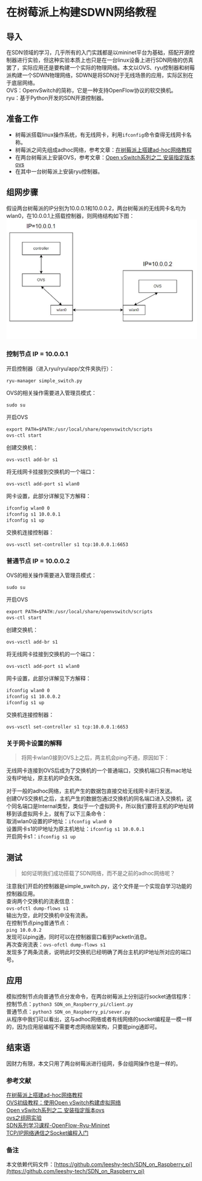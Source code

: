 # 在树莓派上构建SDWN网络教程

## 导入
在SDN领域的学习，几乎所有的入门实践都是以mininet平台为基础，搭配开源控制器进行实验，但这种实验本质上也只是在一台linux设备上进行SDN网络的仿真罢了，实际应用还是要构建一个实际的物理网络。本文以OVS、ryu控制器和树莓派构建一个SDWN物理网络，SDWN是将SDN对于无线场景的应用，实际区别在于底层网络。    
OVS：OpenvSwitch的简称，它是一种支持OpenFlow协议的软交换机。    
ryu：基于Python开发的SDN开源控制器。
## 准备工作
- 树莓派搭载linux操作系统，有无线网卡，利用`ifconfig`命令查得无线网卡名称。 
- 树莓派之间先组成adhoc网络，参考文章：[在树莓派上搭建ad-hoc网络教程](https://blog.csdn.net/lby0910/article/details/53420459)   
- 在两台树莓派上安装OVS，参考文章：[Open vSwitch系列之二 安装指定版本ovs](https://www.cnblogs.com/goldsunshine/p/10331606.html) 
- 在其中一台树莓派上安装ryu控制器。
## 组网步骤
假设两台树莓派的IP分别为10.0.0.1和10.0.0.2，两台树莓派的无线网卡名均为wlan0，在10.0.0.1上搭载控制器，则网络结构如下图： 
![组网结果结构](/image/SDN_on_RaspberryPi/树莓派组网图示.jpg)   
### 控制节点 IP = 10.0.0.1 
开启控制器（进入ryu/ryu/app/文件夹执行）：
```
ryu-manager simple_switch.py
```
OVS的相关操作需要进入管理员模式：
```
sudo su
```
开启OVS
```
export PATH=$PATH:/usr/local/share/openvswitch/scripts
ovs-ctl start 
```

创建交换机：
```
ovs-vsctl add-br s1
```
将无线网卡挂接到交换机的一个端口：
```
ovs-vsctl add-port s1 wlan0
```
网卡设置，此部分详解见下方解释：
```
ifconfig wlan0 0
ifconfig s1 10.0.0.1
ifconfig s1 up
```
交换机连接控制器：
```
ovs-vsctl set-controller s1 tcp:10.0.0.1:6653
```
### 普通节点 IP = 10.0.0.2
OVS的相关操作需要进入管理员模式：
```
sudo su
```
开启OVS
```
export PATH=$PATH:/usr/local/share/openvswitch/scripts
ovs-ctl start 
```
创建交换机：
```
ovs-vsctl add-br s1
```
将无线网卡挂接到交换机的一个端口：
```
ovs-vsctl add-port s1 wlan0
```
网卡设置，此部分详解见下方解释：
```
ifconfig wlan0 0
ifconfig s1 10.0.0.2
ifconfig s1 up
```
交换机连接控制器：
```
ovs-vsctl set-controller s1 tcp:10.0.0.1:6653
```
### 关于网卡设置的解释
> 将网卡wlan0接到OVS上之后，两主机会ping不通，原因如下：

无线网卡连接到OVS后成为了交换机的一个普通端口，交换机端口只有mac地址没有IP地址，原主机的IP会失效。

对于一般的adhoc网络，主机产生的数据包直接交给无线网卡进行发送。     
创建OVS交换机之后，主机产生的数据包通过交换机的同名端口进入交换机，这个同名端口是Internal类型，类似于一个虚拟网卡，所以我们要将主机的IP地址转移到该虚拟网卡上，就有了以下三条命令：   
取消wlan0设置的IP地址：`ifconfig wlan0 0`   
设置网卡s1的IP地址为原主机地址：`ifconfig s1 10.0.0.1`  
开启网卡s1：`ifconfig s1 up`    
## 测试
> 如何证明我们成功搭载了SDN网络，而不是之前的adhoc网络呢？       

注意我们开启的控制器是simple_switch.py，这个文件是一个实现自学习功能的控制器应用。      
查询两个交换机的流表信息：      
`ovs-ofctl dump-flows s1`       
输出为空，此时交换机中没有流表。    
在控制节点ping普通节点：    
`ping 10.0.0.2`  
发现可以ping通，同时可以在控制器窗口看到PacketIn消息。  
再次查询流表：`ovs-ofctl dump-flows s1`     
发现多了两条流表，说明此时交换机已经明确了两台主机的IP地址所对应的端口号。    
## 应用
模拟控制节点向普通节点分发命令，在两台树莓派上分别运行socket通信程序：  
控制节点：`python3 SDN_on_Raspberry_pi/client.py`   
普通节点：`python3 SDN_on_Raspberry_pi/sever.py`    
从程序中我们可以看出，这与adhoc网络或者有线网络的socket编程是一模一样的，因为应用层编程不需要考虑网络层架构，只要能ping通即可。
## 结束语
因财力有限，本文只用了两台树莓派进行组网，多台组网操作也是一样的。
### 参考文献
[在树莓派上搭建ad-hoc网络教程](https://blog.csdn.net/lby0910/article/details/53420459)   
[OVS初级教程：使用Open vSwitch构建虚拟网络](https://www.sdnlab.com/sdn-guide/14747.html)  
[Open vSwitch系列之二 安装指定版本ovs](https://www.cnblogs.com/goldsunshine/p/10331606.html)  
[ovs之组网实验](https://www.cnblogs.com/mrwuzs/p/10242737.html)  
[SDN系列学习课程-OpenFlow-Ryu-Mininet](https://www.bilibili.com/video/BV1ft4y1a7ip?spm_id_from=333.1007.top_right_bar_window_default_collection.content.click)  
[TCP/IP网络通信之Socket编程入门](https://www.bilibili.com/video/BV1eg411G7pW?spm_id_from=333.1007.top_right_bar_window_default_collection.content.click)  
### 备注
本文依赖代码文件：[https://github.com/leeshy-tech/SDN_on_Raspberry_pi](https://github.com/leeshy-tech/SDN_on_Raspberry_pi)

